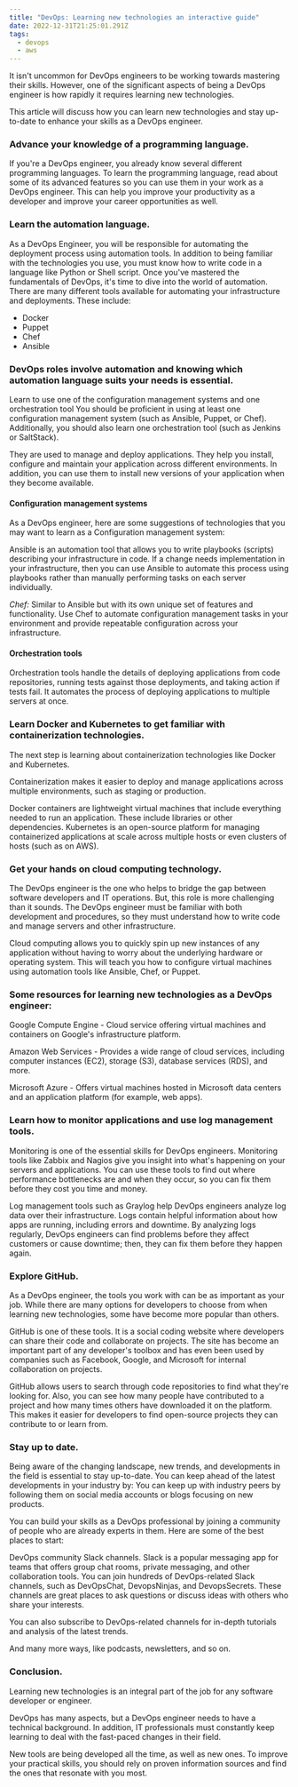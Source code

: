 ```yaml
---
title: "DevOps: Learning new technologies an interactive guide"
date: 2022-12-31T21:25:01.291Z
tags:
  - devops
  - aws
---
```

It isn't uncommon for DevOps engineers to be working towards mastering their skills. However, one of the significant aspects of being a DevOps engineer is how rapidly it requires learning new technologies.


This article will discuss how you can learn new technologies and stay up-to-date to enhance your skills as a DevOps engineer.

### Advance your knowledge of a programming language.

If you're a DevOps engineer, you already know several different programming languages. To learn the programming language, read about some of its advanced features so you can use them in your work as a DevOps engineer.
This can help you improve your productivity as a developer and improve your career opportunities as well. 

### Learn the automation language.

As a DevOps Engineer, you will be responsible for automating the deployment process using automation tools. In addition to being familiar with the technologies you use, you must know how to write code in a language like Python or Shell script.
Once you've mastered the fundamentals of DevOps, it's time to dive into the world of automation. There are many different tools available for automating your infrastructure and deployments. These include:

* Docker
* P﻿uppet
* C﻿hef
* A﻿nsible

### DevOps roles involve automation and knowing which automation language suits your needs is essential.

Learn to use one of the configuration management systems and one orchestration tool
You should be proficient in using at least one configuration management system (such as Ansible, Puppet, or Chef). Additionally, you should also learn one orchestration tool (such as Jenkins or SaltStack).

They are used to manage and deploy applications. They help you install, configure and maintain your application across different environments. In addition, you can use them to install new versions of your application when they become available.

#### Configuration management systems

As a DevOps engineer, here are some suggestions of technologies that you may want to learn as a Configuration management system:

Ansible is an automation tool that allows you to write playbooks (scripts) describing your infrastructure in code. If a change needs implementation in your infrastructure, then you can use Ansible to automate this process using playbooks rather than manually performing tasks on each server individually.

*Chef:* Similar to Ansible but with its own unique set of features and functionality. Use Chef to automate configuration management tasks in your environment and provide repeatable configuration across your infrastructure.

#### Orchestration tools

Orchestration tools handle the details of deploying applications from code repositories, running tests against those deployments, and taking action if tests fail. It automates the process of deploying applications to multiple servers at once. 

### Learn Docker and Kubernetes to get familiar with containerization technologies.

The next step is learning about containerization technologies like Docker and Kubernetes.

Containerization makes it easier to deploy and manage applications across multiple environments, such as staging or production.

Docker containers are lightweight virtual machines that include everything needed to run an application. These include libraries or other dependencies. Kubernetes is an open-source platform for managing containerized applications at scale across multiple hosts or even clusters of hosts (such as on AWS).

### Get your hands on cloud computing technology.

The DevOps engineer is the one who helps to bridge the gap between software developers and IT operations. But, this role is more challenging than it sounds. The DevOps engineer must be familiar with both development and procedures, so they must understand how to write code and manage servers and other infrastructure.

Cloud computing allows you to quickly spin up new instances of any application without having to worry about the underlying hardware or operating system. This will teach you how to configure virtual machines using automation tools like Ansible, Chef, or Puppet.

### Some resources for learning new technologies as a DevOps engineer:

Google Compute Engine - Cloud service offering virtual machines and containers on Google's infrastructure platform.

Amazon Web Services - Provides a wide range of cloud services, including computer instances (EC2), storage (S3), database services (RDS), and more.

Microsoft Azure - Offers virtual machines hosted in Microsoft data centers and an application platform (for example, web apps).

### Learn how to monitor applications and use log management tools.

Monitoring is one of the essential skills for DevOps engineers. Monitoring tools like Zabbix and Nagios give you insight into what's happening on your servers and applications. You can use these tools to find out where performance bottlenecks are and when they occur, so you can fix them before they cost you time and money.

Log management tools such as Graylog help DevOps engineers analyze log data over their infrastructure. Logs contain helpful information about how apps are running, including errors and downtime. By analyzing logs regularly, DevOps engineers can find problems before they affect customers or cause downtime; then, they can fix them before they happen again.

### Explore GitHub.

As a DevOps engineer, the tools you work with can be as important as your job. While there are many options for developers to choose from when learning new technologies, some have become more popular than others.

GitHub is one of these tools. It is a social coding website where developers can share their code and collaborate on projects. The site has become an important part of any developer's toolbox and has even been used by companies such as Facebook, Google, and Microsoft for internal collaboration on projects.

GitHub allows users to search through code repositories to find what they're looking for. Also, you can see how many people have contributed to a project and how many times others have downloaded it on the platform. This makes it easier for developers to find open-source projects they can contribute to or learn from.

### Stay up to date.

Being aware of the changing landscape, new trends, and developments in the field is essential to stay up-to-date. You can keep ahead of the latest developments in your industry by:
You can keep up with industry peers by following them on social media accounts or blogs focusing on new products.

You can build your skills as a DevOps professional by joining a community of people who are already experts in them. Here are some of the best places to start:

DevOps community Slack channels. Slack is a popular messaging app for teams that offers group chat rooms, private messaging, and other collaboration tools. You can join hundreds of DevOps-related Slack channels, such as DevOpsChat, DevopsNinjas, and DevopsSecrets. These channels are great places to ask questions or discuss ideas with others who share your interests.

You can also subscribe to DevOps-related channels for in-depth tutorials and analysis of the latest trends.

And many more ways, like podcasts, newsletters, and so on.

### Conclusion.

Learning new technologies is an integral part of the job for any software developer or engineer. 

DevOps has many aspects, but a DevOps engineer needs to have a technical background. In addition, IT professionals must constantly keep learning to deal with the fast-paced changes in their field.

New tools are being developed all the time, as well as new ones. To improve your practical skills, you should rely on proven information sources and find the ones that resonate with you most.